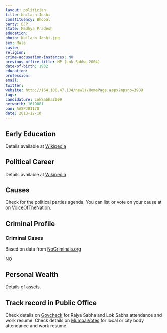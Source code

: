 ```yaml
---
layout: politician
title: Kailash Joshi
constituency: Bhopal 
party: BJP
state: Madhya Pradesh
education: 
photo: Kailash Joshi.jpg
sex: Male
caste: 
religion: 
crime-accusation-instances: NO
previous-office-title: MP (Lok Sabha 2004)
date-of-birth: 1932
education:  
profession: 
email: 
twitter:
website: http://164.100.47.134/newls/HomePage.aspx?mpsno=3989
tags: 
candidature: LokSabha2009
networth: 1619081
pan: AASPJ0117O
date: 2013-12-18
---
```


## Early Education
Details available at [Wikipedia](http://www.wikipedia.org/wiki/)

## Political Career
Details available at [Wikipedia](http://www.wikipedia.org/wiki/)

## Causes 
Check for the political parties agenda. You can list or vote on your cause at on [VoiceOfTheNation](http://www.voiceofthenation.org).

## Criminal Profile

### Criminal Cases
Based on data from [NoCriminals.org](http://www.nocriminals.org)

NO

## Personal Wealth
Details of assets.

## Track record in Public Office
Check details on [Govcheck](http://www.govcheck.org) for Rajya Sabha and Lok Sabha attendance and work resume. Check details on [MumbaiVotes](http://www.mumbaivotes.org) for local or city body attendance and work resume.
		